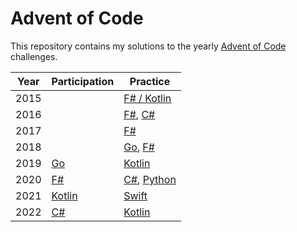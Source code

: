 # Advent of Code

This repository contains my solutions to the yearly [Advent of Code](https://adventofcode.com) challenges.

| Year | Participation         | Practice                                 |
|------|-----------------------|------------------------------------------|
| 2015 |                       | [F# / Kotlin](2015)                      |
| 2016 |                       | [F#](2016/fsharp), [C#](2016/csharp)     |
| 2017 |                       | [F#](2017)                               |
| 2018 |                       | [Go](2018/go), [F#](2018/fsharp)         |
| 2019 | [Go](2019/go)         | [Kotlin](2019/kotlin)                    |
| 2020 | [F#](2020/fsharp)     | [C#](2020/csharp), [Python](2020/python) |
| 2021 | [Kotlin](2021/kotlin) | [Swift](2021/swift)                      |
| 2022 | [C#](2022/csharp)     | [Kotlin](2022/kotlin)                    |
